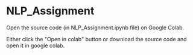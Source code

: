 # NLP_Assignment

Open the source code (in NLP_Assignment.ipynb file) on Google Colab.

Either click the "Open in colab" button or download the source code and open it in google colab.
